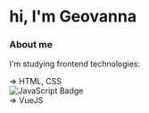 # hi, I'm Geovanna

### About me
I'm studying frontend technologies:  

⇒ HTML, CSS <br />
![JavaScript Badge](https://img.shields.io/badge/-JavaScript-000?style=flat-square&logo=javascript&logoColor=yellow&link=https://github.com/fagnerpsantos) <br />
⇒ VueJS
